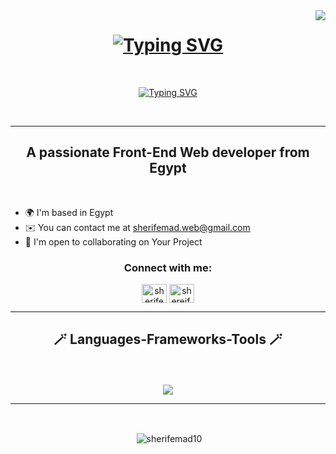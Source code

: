   <img align="right" src="https://visitor-badge.laobi.icu/badge?page_id=jwenjian.visitor-badge"/>

  <h1 align="center">
    <a href="https://git.io/typing-svg"><img src="https://readme-typing-svg.demolab.com?font=Fira+Code&weight=800&size=25&pause=1000&color=D8D0C5&center=true&width=435&lines=Hi+There!%F0%9F%91%8B;I'm+Sherif+Emad;Front-End+Web+developer" alt="Typing SVG" /></a>
  </h1>
<br/>
  

  <p align="center">
    <a href="https://git.io/typing-svg"><img src="https://readme-typing-svg.demolab.com?font=Fira+Code&weight=900&size=30&duration=2000&pause=1000&color=26B43D&center=true&multiline=true&width=435&height=300&separator=%3C&lines=Happiness%3CIs%7B%3Ca+day%3CSpent%3Ccoding();%3C%7D" alt="Typing SVG" /></a>
  </p>
  <br>

  <hr/>
  

  <h2 align="center">
    A passionate Front-End Web developer from Egypt 
  </h2>
  <br/>

* 🌍  I'm based in Egypt
* ✉️  You can contact me at [sherifemad.web@gmail.com](mailto:sherifemad.web@gmail.com)
* 🤝  I'm open to collaborating on Your Project
  
  
<h3 align="center">Connect with me:</h3>
<div align="center" >
<a href="https://linkedin.com/in/sherifemad10" target="blank"><img align="center" src="https://raw.githubusercontent.com/rahuldkjain/github-profile-readme-generator/master/src/images/icons/Social/linked-in-alt.svg" alt="sherifemad10" height="30" width="40" /></a>   <a href="https://fb.com/shereif.emad.7" target="blank"><img align="center" src="https://raw.githubusercontent.com/rahuldkjain/github-profile-readme-generator/master/src/images/icons/Social/facebook.svg" alt="shereif.emad.7" height="30" width="40" /></a>
</div>

<hr/>

  <h2 align="center">🪄 Languages-Frameworks-Tools 🪄</h2>
  <br/>
  <br/>

  <div align="center">
    <a href="https://skillicons.dev">
      <img src="https://skillicons.dev/icons?i=html,css,js,bootstrap,tailwind,react,firebase" />
    </a>
  </div>

  
   <hr/>
  <br/>

  <div align="center">
  <p>&nbsp;<img align="center" src="https://github-readme-stats.vercel.app/api?username=sherifemad10&show_icons=true&locale=en" alt="sherifemad10"/></p>
    <br/>


  </div>
